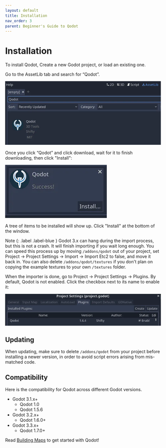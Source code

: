 ```yaml
---
layout: default
title: Installation
nav_order: 3
parent: Beginner's Guide to Qodot
---
```


# Installation

To install Qodot, Create a new Godot project, or load an existing one.

Go to the AssetLib tab and search for “Qodot”.

![](../../images/install-assetlib.png)

Once you click “Qodot” and click download, wait for it to finish downloading, then click "Install":

![](../../images/install-plugin.png)

A tree of items to be installed will show up. Click "Install" at the bottom of the window.

Note
{: .label .label-blue }
Godot 3.x can hang during the import process, but this is not a crash. It will finish importing if you wait long enough. You can speed this process up by moving `/addons/qodot` out of your project, set Project -> Project Settings -> Import -> Import Etc2 to false, and move it back in. You can also delete `/addons/qodot/textures` if you don't plan on copying the example textures to your own `/textures` folder.

When the importer is done, go to Project → Project Settings -> Plugins. By default, Qodot is not enabled. Click the checkbox next to its name to enable it:

![](../../images/install-plugin-enable.png)

## Updating

When updating, make sure to delete `/addons/qodot` from your project before installing a newer version, in order to avoid script errors arising from mis-matched code.

## Compatibility

Here is the compatibility for Qodot across different Godot versions.

- Godot 3.1.x+
    - Qodot 1.0
    - Qodot 1.5.6
- Godot 3.2.x+
    - Qodot 1.6.0+
- Godot 3.3.x+
    - Qodot 1.7.0+

Read [Building Maps](building-maps.md) to get started with Qodot!

